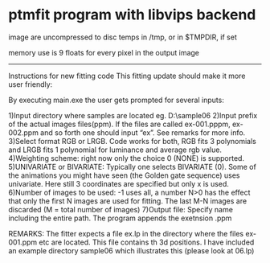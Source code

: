 # ptmfit program with libvips backend

image are uncompressed to disc temps in /tmp, or in $TMPDIR, if set

memory use is 9 floats for every pixel in the output image



----------------------------


Instructions for new fitting code
This fitting update should make it more user friendly:

By executing main.exe the user gets prompted for several inputs:

1)Input directory where samples are located eg. D:\sample06
2)Input prefix of the actual images files(ppm). If the files are called
ex-001.pppm, ex-002.ppm and so forth one should input “ex”. See remarks for
more info.
3)Select format RGB or LRGB. Code works for both, RGB fits 3 polynomials and
LRGB fits 1 polynomial for luminance and average rgb value.
4)Weighting scheme: right now only the choice 0 (NONE) is supported.
5)UNIVARIATE or BIVARIATE: Typically one selects  BIVARIATE (0). Some of the
animations you might have seen (the Golden gate sequence) uses univariate.
Here still 3 coordinates are specified but only x is used. 
6)Number of images to be used: -1 uses all, a number  N>0 has the effect that
only the first N images are used for fitting. The last M-N images are
discarded (M = total number of images)
7)Output file: Specify name including the entire path. The program appends the
exetnsion .ppm


REMARKS:
The fitter expects a file ex.lp in the directory where the files ex-001.ppm
etc are located. This file contains th 3d positions. I have included an
example directory sample06 which illustrates this (please look at 06.lp)

